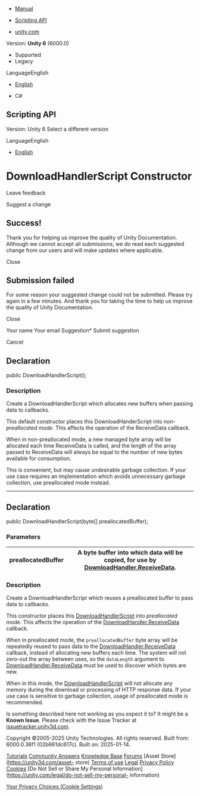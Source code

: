 [ ]()

  * [Manual](../Manual/index.html)
  * [Scripting API](../ScriptReference/index.html)

  * [unity.com](https://unity.com/)

Version: **Unity 6** (6000.0)

  * Supported
  * Legacy

LanguageEnglish

  * [English]()

  * C#

[ ](https://docs.unity3d.com)

## Scripting API

Version: Unity 6 Select a different version

LanguageEnglish

  * [English]()

# DownloadHandlerScript Constructor

Leave feedback

Suggest a change

## Success!

Thank you for helping us improve the quality of Unity Documentation. Although
we cannot accept all submissions, we do read each suggested change from our
users and will make updates where applicable.

Close

## Submission failed

For some reason your suggested change could not be submitted. Please <a>try
again</a> in a few minutes. And thank you for taking the time to help us
improve the quality of Unity Documentation.

Close

Your name Your email Suggestion* Submit suggestion

Cancel

[ ]()

## Declaration

public DownloadHandlerScript();

### Description

Create a DownloadHandlerScript which allocates new buffers when passing data
to callbacks.

This default constructor places this DownloadHanderScript into _non-
preallocated mode_. This affects the operation of the ReceiveData callback.  
  
When in non-preallocated mode, a new managed byte array will be allocated each
time ReceiveData is called, and the length of the array passed to ReceiveData
will always be equal to the number of new bytes available for consumption.  
  
This is convenient, but may cause undesirable garbage collection. If your use
case requires an implementation which avoids unnecessary garbage collection,
use preallocated mode instead.

* * *

## Declaration

public DownloadHandlerScript(byte[] preallocatedBuffer);

### Parameters

preallocatedBuffer | A byte buffer into which data will be copied, for use by [DownloadHandler.ReceiveData](Networking.DownloadHandler.ReceiveData.html).  
---|---  
  
### Description

Create a DownloadHandlerScript which reuses a preallocated buffer to pass data
to callbacks.

This constructor places this
[DownloadHandlerScript](Networking.DownloadHandlerScript.html) into
_preallocated mode_. This affects the operation of the
[DownloadHandler.ReceiveData](Networking.DownloadHandler.ReceiveData.html)
callback.  
  
When in preallocated mode, the `preallocatedBuffer` byte array will be
repeatedly reused to pass data to the
[DownloadHandler.ReceiveData](Networking.DownloadHandler.ReceiveData.html)
callback, instead of allocating new buffers each time. The system will not
zero-out the array between uses, so the `dataLength` argument to
[DownloadHandler.ReceiveData](Networking.DownloadHandler.ReceiveData.html)
must be used to discover which bytes are new.  
  
When in this mode, the
[DownloadHandlerScript](Networking.DownloadHandlerScript.html) will not
allocate any memory during the download or processing of HTTP response data.
If your use case is sensitive to garbage collection, usage of preallocated
mode is recommended.

Is something described here not working as you expect it to? It might be a
**Known Issue**. Please check with the Issue Tracker at
[issuetracker.unity3d.com](https://issuetracker.unity3d.com).

Copyright ©2005-2025 Unity Technologies. All rights reserved. Built from:
6000.0.36f1 (02b661dc617c). Built on: 2025-01-14.

[Tutorials](https://unity3d.com/learn) [Community
Answers](https://answers.unity3d.com) [Knowledge
Base](https://support.unity3d.com/hc/en-us)
[Forums](https://forum.unity3d.com) [Asset Store](https://unity3d.com/asset-
store) [Terms of use](https://docs.unity3d.com/Manual/TermsOfUse.html)
[Legal](https://unity.com/legal) [Privacy
Policy](https://unity.com/legal/privacy-policy)
[Cookies](https://unity.com/legal/cookie-policy) [Do Not Sell or Share My
Personal Information](https://unity.com/legal/do-not-sell-my-personal-
information)

[Your Privacy Choices (Cookie Settings)](javascript:void\(0\);)

